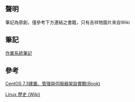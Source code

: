 ## 聲明
筆記為原創，僅參考下方連結之書籍，只有吉祥物圖片來自Wiki

## 筆記
[作業系統筆記](https://hackmd.io/@Jung217/S1SHOSrw2)

## 參考
[CentOS 7.3建置、管理與伺服器架設實戰(Book)](https://www.books.com.tw/products/0010755095)

[Linux 歷史 (Wiki)](https://zh.wikipedia.org/zh-tw/Linux%E5%8E%86%E5%8F%B2)
